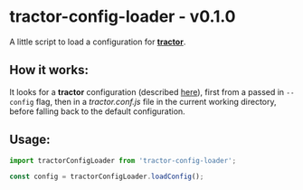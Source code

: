 # tractor-config-loader - v0.1.0

A little script to load a configuration for [**tractor**](https://github.com/TradeMe/tractor).

## How it works:

It looks for a **tractor** configuration (described [here](https://github.com/TradeMe/tractor#config)), first from a passed in `--config` flag, then in a *tractor.conf.js* file in the current working directory, before falling back to the default configuration.

## Usage:

```javascript
import tractorConfigLoader from 'tractor-config-loader';

const config = tractorConfigLoader.loadConfig();
```
